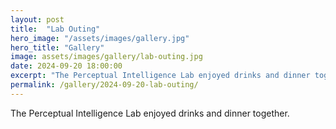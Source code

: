 ```yaml
---
layout: post
title:  "Lab Outing"
hero_image: "/assets/images/gallery.jpg"
hero_title: "Gallery"
image: assets/images/gallery/lab-outing.jpg
date: 2024-09-20 18:00:00
excerpt: "The Perceptual Intelligence Lab enjoyed drinks and dinner together."
permalink: /gallery/2024-09-20-lab-outing/
---
```

The Perceptual Intelligence Lab enjoyed drinks and dinner together.